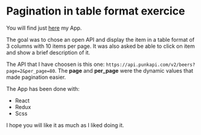 # Pagination in table format exercice

You will find just [here](https://simonaertsbecode.github.io/Pagination/) my App.

The goal was to chose an open API and display the item in a table format of 3 columns with 10 items per page. It was also asked be able to click on item and show a brief description of it.

The API that I have choosen is this one: `https://api.punkapi.com/v2/beers?page=2&per_page=80`.
The **page** and **per_page** were the dynamic values that made pagination easier.

The App has been done with:

-  React
-  Redux
-  Scss

I hope you will like it as much as I liked doing it.
